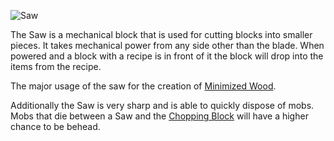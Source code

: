 ![Saw](block:betterwithmods:saw)

The Saw is a mechanical block that is used for cutting blocks into smaller pieces. It takes mechanical power from any side other than the blade.
When powered and a block with a recipe is in front of it the block will drop into the items from the recipe.

The major usage of the saw for the creation of [Minimized Wood](minimized_wood.md).

Additionally the Saw is very sharp and is able to quickly dispose of mobs. Mobs that die between a Saw and the [Chopping Block](chopping_block.md) will have a higher chance to be behead.
